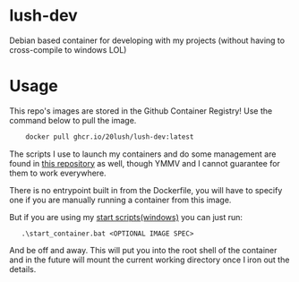 # lush-dev
Debian based container for developing with my projects (without having to cross-compile to windows LOL)

# Usage
This repo's images are stored in the Github Container Registry! Use the command below to pull the image.
```sh
    docker pull ghcr.io/20lush/lush-dev:latest
```
The scripts I use to launch my containers and do some management are found in [this repository](https://github.com/20Lush/lush-dev) as well, though YMMV and I cannot guarantee for them to work everywhere.

There is no entrypoint built in from the Dockerfile, you will have to specify one if you are manually running a container from this image.

But if you are using my [start scripts(windows)](start_container.bat) you can just run:
```batch
   .\start_container.bat <OPTIONAL IMAGE SPEC>
```
And be off and away. This will put you into the root shell of the container and in the future will mount the current working directory once I iron out the details.